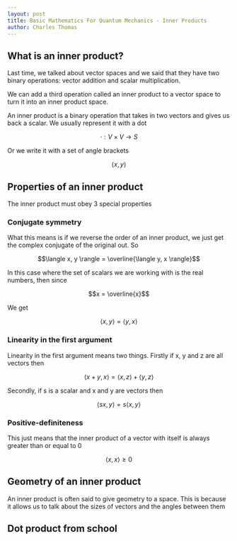 ```yaml
---
layout: post
title: Basic Mathematics For Quantum Mechanics - Inner Products
author: Charles Thomas
---
```


## What is an inner product?
Last time, we talked about vector spaces and we said that they have two binary operations: vector addition and scalar multiplication.

We can add a third operation called an inner product to a vector space to turn it into an inner product space.

An inner product is a binary operation that takes in two vectors and gives us back a scalar. We usually represent it with a dot

$$\cdot : V \times V \rightarrow S$$

Or we write it with a set of angle brackets

$$\langle x, y \rangle$$


## Properties of an inner product

The inner product must obey 3 special properties

### Conjugate symmetry
What this means is if we reverse the order of an inner product, we just get the complex conjugate of the original out. So

$$\langle x, y \rangle = \overline{\langle y, x \rangle}$$

In this case where the set of scalars we are working with is the real numbers, then since 

$$x = \overline{x}$$

We get  

$$\langle x, y \rangle = \langle y, x \rangle$$

### Linearity in the first argument
Linearity in the first argument means two things. Firstly if x, y and z are all vectors then

$$\langle x + y, x \rangle = \langle x, z \rangle + \langle y, z \rangle$$

Secondly, if s is a scalar and x and y are vectors then

$$\langle sx, y \rangle = s\langle x, y \rangle$$

### Positive-definiteness 
This just means that the inner product of a vector with itself is always greater than or equal to 0

$$\langle x, x \rangle \geq 0$$

## Geometry of an inner product
An inner product is often said to give geometry to a space. This is because it allows us to talk about the sizes of vectors and the angles between them

## Dot product from school